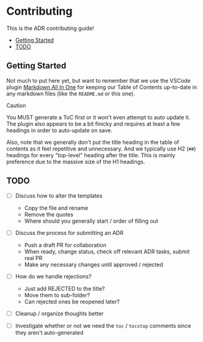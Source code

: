 <!-- omit from toc -->
# Contributing

This is the ADR contributing guide!

<!-- toc -->
- [Getting Started](#getting-started)
- [TODO](#todo)
<!-- tocstop -->

## Getting Started

Not much to put here yet, but want to remember that we use the VSCode plugin
[Markdown All In One][1] for keeping our Table of Contents up-to-date in any
markdown files (like the `README.md` or this one).

> [!CAUTION]
> You MUST generate a ToC first or it won't even attempt to auto update it. The
> plugin also appears to be a bit finicky and requires at least a few headings
> in order to auto-update on save.

Also, note that we generally don't put the title heading in the table of
contents as it feel repetitive and unnecessary. And we typically use H2 (`##`)
headings for every "top-level" heading after the title. This is mainly
preference due to the massive size of the H1 headings.

## TODO

- [ ] Discuss how to alter the templates
  * Copy the file and rename
  * Remove the quotes
  * Where should you generally start / order of filling out

- [ ] Discuss the process for submitting an ADR
  * Push a draft PR for collaboration
  * When ready, change status, check off relevant ADR tasks, submit real PR
  * Make any necessary changes until approved / rejected

- [ ] How do we handle rejections?
  * Just add REJECTED to the title?
  * Move them to sub-folder?
  * Can rejected ones be reopened later?

- [ ] Cleanup / organize thoughts better

- [ ] Investigate whether or not we need the `toc` / `tocstop` comments since
      they aren't auto-generated

[1]: https://marketplace.visualstudio.com/items?itemName=yzhang.markdown-all-in-one
